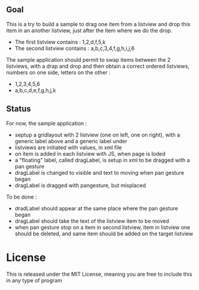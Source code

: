 ## Goal

This is a try to build a sample to drag one item from a listview and drop this item in an another listview, just after the item where we do the drop.
- The first listview contains : 1,2,d,f,5,k
- The second listview contains : a,b,c,3,4,f,g,h,i,j,6

The sample application should permit to swap items between the 2 listviews, with a drap and drop
and then obtain a correct ordered listviews, numbers on one side, letters on the other :
- 1,2,3,4,5,6
- a,b,c,d,e,f,g,h,j,k

## Status

For now, the sample application :
- septup a gridlayout with 2 listview (one on left, one on right), with a generic label above and a generic label under
- listviews are initiated with values, in xml file
- on item is added in each listview with JS, when page is loded
- a "floating" label, called dragLabel, is setup in xml to be dragged with a pan gesture
- dragLabel is changed to visible and text to moving when pan gesture began
- dragLabel is dragged with pangesture, but misplaced

To be done :
- dradLabel should appear at the same place where the pan gesture began
- dragLabel should take the text of the listview item to be moved
- when pan gesture stop on a item in second listview, item in listview one should be deleted, and same item should be added on the target listview

# License
This is released under the MIT License, meaning you are free to include this in any type of program




